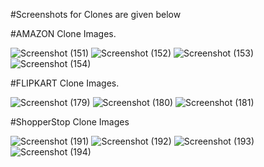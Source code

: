 #Screenshots for Clones are given below

#AMAZON Clone Images.

![Screenshot (151)](https://github.com/vidhiagrawa/HTML-CSS-Projects/assets/163636860/e806d83f-2c1d-4486-bc82-6cddf591dcf2)
![Screenshot (152)](https://github.com/vidhiagrawa/HTML-CSS-Projects/assets/163636860/0d492187-7dd6-4b5c-84a1-cdc60f4b5e73)
![Screenshot (153)](https://github.com/vidhiagrawa/HTML-CSS-Projects/assets/163636860/56eb0fff-15f0-45b6-b000-e76ff84dc913)
![Screenshot (154)](https://github.com/vidhiagrawa/HTML-CSS-Projects/assets/163636860/a02c9ad1-aea8-4daa-97f3-7ad340054c92)





#FLIPKART Clone Images.

![Screenshot (179)](https://github.com/vidhiagrawa/HTML-CSS-Projects/assets/163636860/fe083a2b-94bf-454d-8f0f-dd0db9cfa0d7)
![Screenshot (180)](https://github.com/vidhiagrawa/HTML-CSS-Projects/assets/163636860/431b742c-ca28-4ba4-a5b8-de2af5552d93)
![Screenshot (181)](https://github.com/vidhiagrawa/HTML-CSS-Projects/assets/163636860/c57de4c4-7203-41a6-8256-983c5626a0ea)


#ShopperStop Clone Images

![Screenshot (191)](https://github.com/vidhiagrawa/HTML-CSS-Projects/assets/163636860/e9ee7c86-d217-4c5c-beab-c8bc6a0bae3f)
![Screenshot (192)](https://github.com/vidhiagrawa/HTML-CSS-Projects/assets/163636860/75b013b0-5abf-4691-a757-e524adaa5a87)
![Screenshot (193)](https://github.com/vidhiagrawa/HTML-CSS-Projects/assets/163636860/1d6a232d-e0ad-4409-b222-f02b13b88c89)
![Screenshot (194)](https://github.com/vidhiagrawa/HTML-CSS-Projects/assets/163636860/f37096d0-eb55-49c3-80d8-44a82946d9d3)





